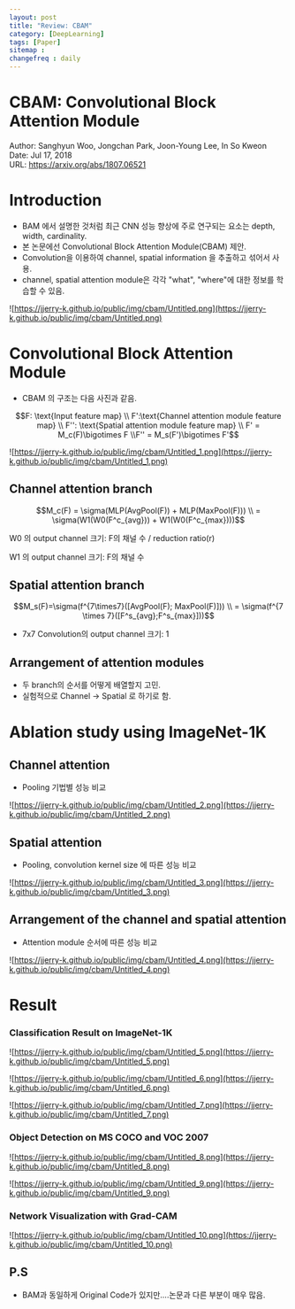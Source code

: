 ```yaml
---
layout: post
title: "Review: CBAM"
category: [DeepLearning]
tags: [Paper]
sitemap :
changefreq : daily
---
```


# CBAM: Convolutional Block Attention Module

Author: Sanghyun Woo, Jongchan Park, Joon-Young Lee, In So Kweon  
Date: Jul 17, 2018  
URL: https://arxiv.org/abs/1807.06521

# Introduction

- BAM 에서 설명한 것처럼 최근 CNN 성능 향상에 주로 연구되는 요소는 depth, width, cardinality.
- 본 논문에선 Convolutional Block Attention Module(CBAM) 제안.
- Convolution을 이용하여 channel, spatial information 을 추출하고 섞어서 사용.
- channel, spatial attention module은 각각 "what", "where"에 대한 정보를 학습할 수 있음.

![https://jjerry-k.github.io/public/img/cbam/Untitled.png](https://jjerry-k.github.io/public/img/cbam/Untitled.png)

# Convolutional Block Attention Module

- CBAM 의 구조는 다음 사진과 같음.

$$F: \text{Input feature map} \\ F':\text{Channel attention module feature map} \\ F'': \text{Spatial attention module feature map} \\ F' = M_c(F)\bigotimes F \\F'' = M_s(F')\bigotimes F'$$

![https://jjerry-k.github.io/public/img/cbam/Untitled_1.png](https://jjerry-k.github.io/public/img/cbam/Untitled_1.png)

## Channel attention branch

$$M_c(F) = \sigma(MLP(AvgPool(F)) + MLP(MaxPool(F))) \\ = \sigma(W1(W0(F^c_{avg})) + W1(W0(F^c_{max})))$$

W0 의 output channel 크기: F의 채널 수 / reduction ratio(r)

W1 의 output channel 크기: F의 채널 수

## Spatial attention branch

$$M_s(F)=\sigma(f^{7\times7}([AvgPool(F); MaxPool(F)])) \\ = \sigma(f^{7 \times 7}([F^s_{avg};F^s_{max}]))$$

- 7x7 Convolution의 output channel 크기: 1

## Arrangement of attention modules

- 두 branch의 순서를 어떻게 배열할지 고민.
- 실험적으로 Channel → Spatial 로 하기로 함.

# Ablation study using ImageNet-1K

## Channel attention

- Pooling 기법별 성능 비교

![https://jjerry-k.github.io/public/img/cbam/Untitled_2.png](https://jjerry-k.github.io/public/img/cbam/Untitled_2.png)

## Spatial attention

- Pooling, convolution kernel size 에 따른 성능 비교

![https://jjerry-k.github.io/public/img/cbam/Untitled_3.png](https://jjerry-k.github.io/public/img/cbam/Untitled_3.png)

## Arrangement of the channel and spatial attention

- Attention module 순서에 따른 성능 비교

![https://jjerry-k.github.io/public/img/cbam/Untitled_4.png](https://jjerry-k.github.io/public/img/cbam/Untitled_4.png)

# Result

### Classification Result on ImageNet-1K

![https://jjerry-k.github.io/public/img/cbam/Untitled_5.png](https://jjerry-k.github.io/public/img/cbam/Untitled_5.png)

![https://jjerry-k.github.io/public/img/cbam/Untitled_6.png](https://jjerry-k.github.io/public/img/cbam/Untitled_6.png)

![https://jjerry-k.github.io/public/img/cbam/Untitled_7.png](https://jjerry-k.github.io/public/img/cbam/Untitled_7.png)

### Object Detection on MS COCO and VOC 2007

![https://jjerry-k.github.io/public/img/cbam/Untitled_8.png](https://jjerry-k.github.io/public/img/cbam/Untitled_8.png)

![https://jjerry-k.github.io/public/img/cbam/Untitled_9.png](https://jjerry-k.github.io/public/img/cbam/Untitled_9.png)

### Network Visualization with Grad-CAM

![https://jjerry-k.github.io/public/img/cbam/Untitled_10.png](https://jjerry-k.github.io/public/img/cbam/Untitled_10.png)

## P.S

- BAM과 동일하게 Original Code가 있지만....논문과 다른 부분이 매우 많음.